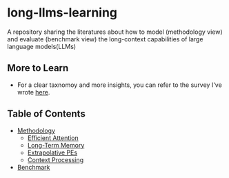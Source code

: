 # long-llms-learning
A repository sharing the literatures about how to model (methodology view) and evaluate (benchmark view) the long-context capabilities of large language models(LLMs)


## More to Learn
* For a clear taxnomoy and more insights, you can refer to the survey I've wrote [here](https://arxiv.org/abs/).


## Table of Contents

* [Methodology](./methodology/)
  * [Efficient Attention](./methodology/efficient_attn.md)
  * [Long-Term Memory](./methodology/long-term_memory.md)
  * [Extrapolative PEs](./methodology/extrapolative_pes.md)
  * [Context Processing](./methodology/context_process.md)
* [Benchmark](./benchmark/)

